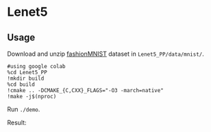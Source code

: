 # Lenet5

## Usage
Download and unzip [fashionMNIST](https://github.com/zalandoresearch/fashion-mnist) dataset in `Lenet5_PP/data/mnist/`.

```shell
#using google colab
%cd Lenet5_PP
!mkdir build
%cd build
!cmake .. -DCMAKE_{C,CXX}_FLAGS="-O3 -march=native"
!make -j$(nproc)
```

Run `./demo`.

Result: 
